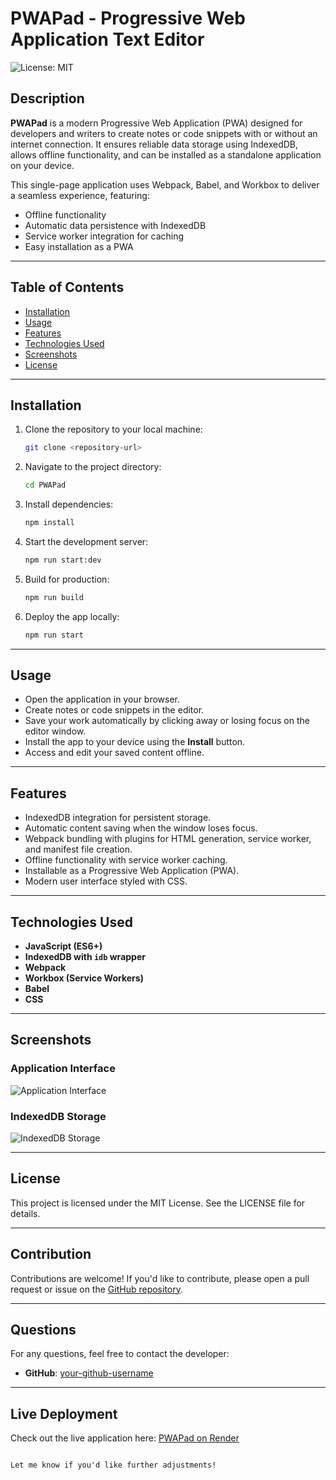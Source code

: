 # PWAPad - Progressive Web Application Text Editor

![License: MIT](https://img.shields.io/badge/license-MIT-green)

## Description

**PWAPad** is a modern Progressive Web Application (PWA) designed for developers and writers to create notes or code snippets with or without an internet connection. It ensures reliable data storage using IndexedDB, allows offline functionality, and can be installed as a standalone application on your device.

This single-page application uses Webpack, Babel, and Workbox to deliver a seamless experience, featuring:
- Offline functionality
- Automatic data persistence with IndexedDB
- Service worker integration for caching
- Easy installation as a PWA

---

## Table of Contents

- [Installation](#installation)
- [Usage](#usage)
- [Features](#features)
- [Technologies Used](#technologies-used)
- [Screenshots](#screenshots)
- [License](#license)

---

## Installation

1. Clone the repository to your local machine:
   ```bash
   git clone <repository-url>
   ```

2. Navigate to the project directory:
   ```bash
   cd PWAPad
   ```

3. Install dependencies:
   ```bash
   npm install
   ```

4. Start the development server:
   ```bash
   npm run start:dev
   ```

5. Build for production:
   ```bash
   npm run build
   ```

6. Deploy the app locally:
   ```bash
   npm run start
   ```

---

## Usage

- Open the application in your browser.
- Create notes or code snippets in the editor.
- Save your work automatically by clicking away or losing focus on the editor window.
- Install the app to your device using the **Install** button.
- Access and edit your saved content offline.

---

## Features

- IndexedDB integration for persistent storage.
- Automatic content saving when the window loses focus.
- Webpack bundling with plugins for HTML generation, service worker, and manifest file creation.
- Offline functionality with service worker caching.
- Installable as a Progressive Web Application (PWA).
- Modern user interface styled with CSS.

---

## Technologies Used

- **JavaScript (ES6+)**
- **IndexedDB with `idb` wrapper**
- **Webpack**
- **Workbox (Service Workers)**
- **Babel**
- **CSS**

---

## Screenshots

### Application Interface
![Application Interface](./Assets/app-screenshot.png)

### IndexedDB Storage
![IndexedDB Storage](./Assets/idb-screenshot.png)

---

## License

This project is licensed under the MIT License. See the LICENSE file for details.

---

## Contribution

Contributions are welcome! If you'd like to contribute, please open a pull request or issue on the [GitHub repository](<repository-url>).

---

## Questions

For any questions, feel free to contact the developer:

- **GitHub**: [your-github-username](https://github.com/yaseminvatan)

---

## Live Deployment

Check out the live application here: [PWAPad on Render](https://pwapad.onrender.com)
```

Let me know if you'd like further adjustments!